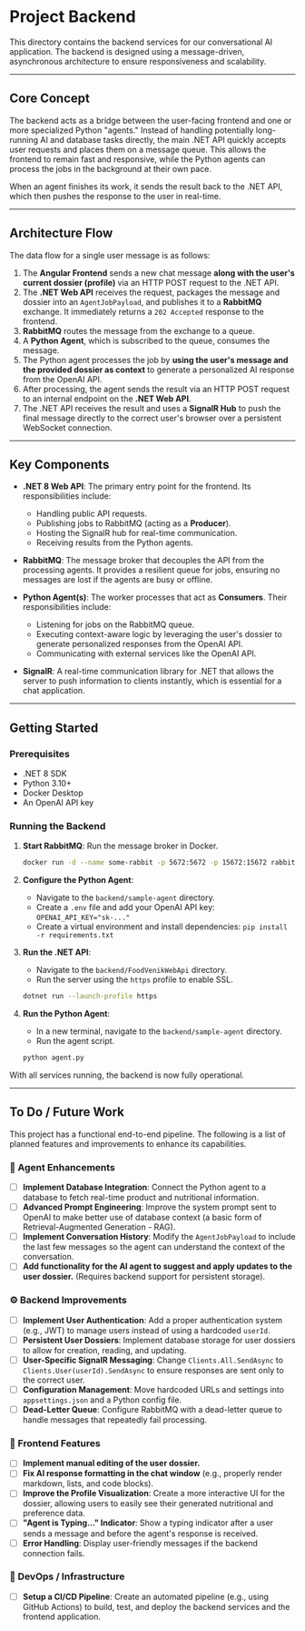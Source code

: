 # Project Backend

This directory contains the backend services for our conversational AI application. The backend is designed using a message-driven, asynchronous architecture to ensure responsiveness and scalability.

---
## Core Concept

The backend acts as a bridge between the user-facing frontend and one or more specialized Python "agents." Instead of handling potentially long-running AI and database tasks directly, the main .NET API quickly accepts user requests and places them on a message queue. This allows the frontend to remain fast and responsive, while the Python agents can process the jobs in the background at their own pace.

When an agent finishes its work, it sends the result back to the .NET API, which then pushes the response to the user in real-time.

---
## Architecture Flow

The data flow for a single user message is as follows:

1.  The **Angular Frontend** sends a new chat message **along with the user's current dossier (profile)** via an HTTP POST request to the .NET API.
2.  The **.NET Web API** receives the request, packages the message and dossier into an `AgentJobPayload`, and publishes it to a **RabbitMQ** exchange. It immediately returns a `202 Accepted` response to the frontend.
3.  **RabbitMQ** routes the message from the exchange to a queue.
4.  A **Python Agent**, which is subscribed to the queue, consumes the message.
5.  The Python agent processes the job by **using the user's message and the provided dossier as context** to generate a personalized AI response from the OpenAI API.
6.  After processing, the agent sends the result via an HTTP POST request to an internal endpoint on the **.NET Web API**.
7.  The .NET API receives the result and uses a **SignalR Hub** to push the final message directly to the correct user's browser over a persistent WebSocket connection.

---
## Key Components

* **.NET 8 Web API**: The primary entry point for the frontend. Its responsibilities include:
    * Handling public API requests.
    * Publishing jobs to RabbitMQ (acting as a **Producer**).
    * Hosting the SignalR hub for real-time communication.
    * Receiving results from the Python agents.

* **RabbitMQ**: The message broker that decouples the API from the processing agents. It provides a resilient queue for jobs, ensuring no messages are lost if the agents are busy or offline.

* **Python Agent(s)**: The worker processes that act as **Consumers**. Their responsibilities include:
    * Listening for jobs on the RabbitMQ queue.
    * Executing context-aware logic by leveraging the user's dossier to generate personalized responses from the OpenAI API.
    * Communicating with external services like the OpenAI API.

* **SignalR**: A real-time communication library for .NET that allows the server to push information to clients instantly, which is essential for a chat application.

---
## Getting Started

### Prerequisites

* .NET 8 SDK
* Python 3.10+
* Docker Desktop
* An OpenAI API key

### Running the Backend

1.  **Start RabbitMQ**: Run the message broker in Docker.
    ```bash
    docker run -d --name some-rabbit -p 5672:5672 -p 15672:15672 rabbitmq:3-management
    ```

2.  **Configure the Python Agent**:
    * Navigate to the `backend/sample-agent` directory.
    * Create a `.env` file and add your OpenAI API key: `OPENAI_API_KEY="sk-..."`
    * Create a virtual environment and install dependencies: `pip install -r requirements.txt`

3.  **Run the .NET API**:
    * Navigate to the `backend/FoodVenikWebApi` directory.
    * Run the server using the `https` profile to enable SSL.
    ```bash
    dotnet run --launch-profile https
    ```

4.  **Run the Python Agent**:
    * In a new terminal, navigate to the `backend/sample-agent` directory.
    * Run the agent script.
    ```bash
    python agent.py
    ```

With all services running, the backend is now fully operational.

---
## To Do / Future Work

This project has a functional end-to-end pipeline. The following is a list of planned features and improvements to enhance its capabilities.

### 🤖 Agent Enhancements

-   [ ] **Implement Database Integration**: Connect the Python agent to a database to fetch real-time product and nutritional information.
-   [ ] **Advanced Prompt Engineering**: Improve the system prompt sent to OpenAI to make better use of database context (a basic form of Retrieval-Augmented Generation - RAG).
-   [ ] **Implement Conversation History**: Modify the `AgentJobPayload` to include the last few messages so the agent can understand the context of the conversation.
-   [ ] **Add functionality for the AI agent to suggest and apply updates to the user dossier.** (Requires backend support for persistent storage).

### ⚙️ Backend Improvements

-   [ ] **Implement User Authentication**: Add a proper authentication system (e.g., JWT) to manage users instead of using a hardcoded `userId`.
-   [ ] **Persistent User Dossiers**: Implement database storage for user dossiers to allow for creation, reading, and updating.
-   [ ] **User-Specific SignalR Messaging**: Change `Clients.All.SendAsync` to `Clients.User(userId).SendAsync` to ensure responses are sent only to the correct user.
-   [ ] **Configuration Management**: Move hardcoded URLs and settings into `appsettings.json` and a Python config file.
-   [ ] **Dead-Letter Queue**: Configure RabbitMQ with a dead-letter queue to handle messages that repeatedly fail processing.

### 🎨 Frontend Features

-   [ ] **Implement manual editing of the user dossier.**
-   [ ] **Fix AI response formatting in the chat window** (e.g., properly render markdown, lists, and code blocks).
-   [ ] **Improve the Profile Visualization**: Create a more interactive UI for the dossier, allowing users to easily see their generated nutritional and preference data.
-   [ ] **"Agent is Typing..." Indicator**: Show a typing indicator after a user sends a message and before the agent's response is received.
-   [ ] **Error Handling**: Display user-friendly messages if the backend connection fails.

### 🚀 DevOps / Infrastructure

-   [ ] **Setup a CI/CD Pipeline**: Create an automated pipeline (e.g., using GitHub Actions) to build, test, and deploy the backend services and the frontend application.